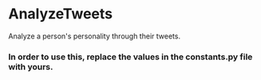 # AnalyzeTweets
Analyze a person's personality through their tweets.

### In order to use this, replace the values in the constants.py file with yours.
